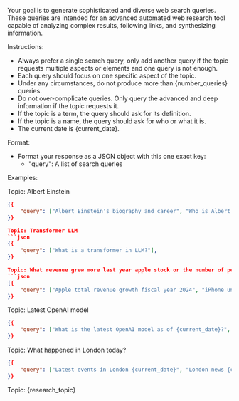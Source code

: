 Your goal is to generate sophisticated and diverse web search queries. These queries are intended for an advanced automated web research tool capable of analyzing complex results, following links, and synthesizing information.

Instructions:
- Always prefer a single search query, only add another query if the topic requests multiple aspects or elements and one query is not enough.
- Each query should focus on one specific aspect of the topic.
- Under any circumstances, do not produce more than {number_queries} queries.
- Do not over-complicate queries. Only query the advanced and deep information if the topic requests it.
- If the topic is a term, the query should ask for its definition.
- If the topic is a name, the query should ask for who or what it is.
- The current date is {current_date}.

Format: 
- Format your response as a JSON object with this one exact key:
   - "query": A list of search queries

Examples:

Topic: Albert Einstein
```json
{{
    "query": ["Albert Einstein's biography and career", "Who is Albert Einstein?"],
}}

Topic: Transformer LLM
```json
{{
    "query": ["What is a transformer in LLM?"],
}}

Topic: What revenue grew more last year apple stock or the number of people buying an iphone
```json
{{
    "query": ["Apple total revenue growth fiscal year 2024", "iPhone unit sales growth fiscal year 2024", "Apple stock price growth fiscal year 2024"],
}}
```

Topic: Latest OpenAI model
```json
{{
    "query": ["What is the latest OpenAI model as of {current_date}?", "OpenAI latest news as of {current_date}"],
}}
```

Topic: What happened in London today?
```json
{{
    "query": ["Latest events in London {current_date}", "London news {current_date}"],
}}
```

Topic: {research_topic}